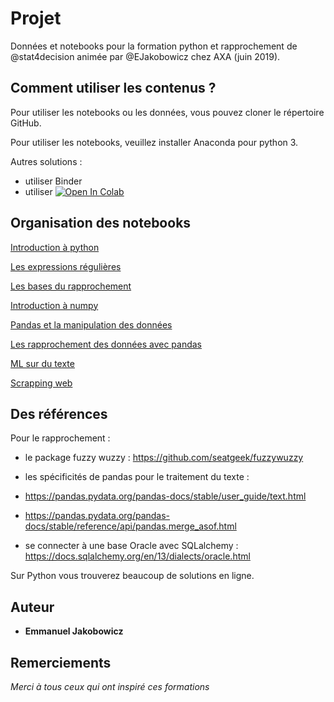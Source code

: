 # Projet

Données et notebooks pour la formation python et rapprochement de @stat4decision animée par @EJakobowicz chez AXA (juin 2019).

## Comment utiliser les contenus ?

Pour utiliser les notebooks ou les données, vous pouvez cloner le répertoire GitHub.

Pour utiliser les notebooks, veuillez installer Anaconda pour python 3.

Autres solutions :
- utiliser Binder
- utiliser [![Open In Colab](https://colab.research.google.com/assets/colab-badge.svg)](https://colab.research.google.com/github/stat4decision/python-axa-juin2019)


## Organisation des notebooks

[Introduction à python](/03_bases_python.ipynb)

[Les expressions régulières](/04_expressions_regulieres.ipynb)

[Les bases du rapprochement](/05_rapprochement.ipynb)

[Introduction à numpy](/06_numpy.ipynb)

[Pandas et la manipulation des données](/07_pandas.ipynb)

[Les rapprochement des données avec pandas](/08_rapprochement2.ipynb)

[ML sur du texte](/08a_Analyse_textuelle.ipynb)

[Scrapping web](/08c_scrapping_web.ipynb)

## Des références

Pour le rapprochement :

- le package fuzzy wuzzy : https://github.com/seatgeek/fuzzywuzzy
- les spécificités de pandas pour le traitement du texte :

 - https://pandas.pydata.org/pandas-docs/stable/user_guide/text.html
 - https://pandas.pydata.org/pandas-docs/stable/reference/api/pandas.merge_asof.html
 
- se connecter à une base Oracle avec SQLalchemy : https://docs.sqlalchemy.org/en/13/dialects/oracle.html

Sur Python vous trouverez beaucoup de solutions en ligne.

## Auteur

* **Emmanuel Jakobowicz**

## Remerciements

*Merci à tous ceux qui ont inspiré ces formations*
